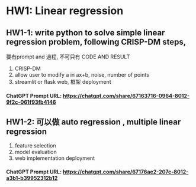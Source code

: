 # HW1: Linear regression
## HW1-1: write python to solve simple linear regression problem, following CRISP-DM steps,
要有prompt and 過程, 不可只有 CODE AND RESULT
1. CRISP-DM
2. allow user to modify a in ax+b, noise, number of points 
3. streamlit or flask web, 框架 deployment

#### ChatGPT Prompt URL: https://chatgpt.com/share/67163716-0964-8012-9f2c-061f93fb4146

## HW1-2: 可以做 auto regression , multiple linear regression 
1. feature selection 
2. model evaluation
3. web implementation deployment

#### ChatGPT Prompt URL: https://chatgpt.com/share/67176ae2-207c-8012-a3b1-b39952312b12
